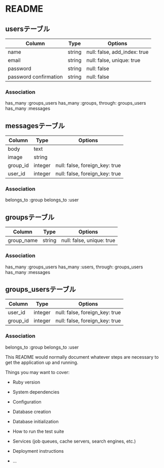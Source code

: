 # README

## usersテーブル
|Column|Type|Options|
|------|----|-------|
|name|string|null: false, add_index: true|
|email|string|null: false, unique: true|
|password|string|null: false|
|password confirmation|string|null: false|
### Association
has_many :groups_users
has_many :groups, through: groups_users
has_many :messages


## messagesテーブル
|Column|Type|Options|
|------|----|-------|
|body|text|
|image|string|
|group_id|integer|null: false, foreign_key: true|
|user_id|integer|null: false, foreign_key: true|
### Association
belongs_to :group
belongs_to :user

## groupsテーブル
|Column|Type|Options|
|------|----|-------|
|group_name|string|null: false, unique: true|

### Association
has_many :groups_users
has_many :users, through: groups_users
has_many :messages

## groups_usersテーブル

|Column|Type|Options|
|------|----|-------|
|user_id|integer|null: false, foreign_key: true|
|group_id|integer|null: false, foreign_key: true|

### Association
belongs_to :group
belongs_to :user



This README would normally document whatever steps are necessary to get the
application up and running.

Things you may want to cover:

* Ruby version

* System dependencies

* Configuration

* Database creation

* Database initialization

* How to run the test suite

* Services (job queues, cache servers, search engines, etc.)

* Deployment instructions

* ...
